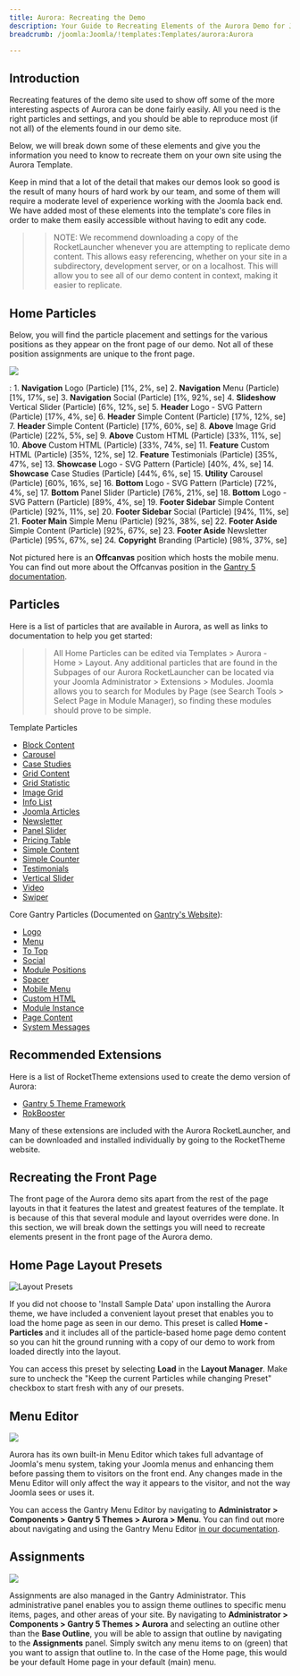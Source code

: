 ```yaml
---
title: Aurora: Recreating the Demo
description: Your Guide to Recreating Elements of the Aurora Demo for Joomla
breadcrumb: /joomla:Joomla/!templates:Templates/aurora:Aurora

---
```


Introduction
-----

Recreating features of the demo site used to show off some of the more interesting aspects of Aurora can be done fairly easily. All you need is the right particles and settings, and you should be able to reproduce most (if not all) of the elements found in our demo site.

Below, we will break down some of these elements and give you the information you need to know to recreate them on your own site using the Aurora Template.

Keep in mind that a lot of the detail that makes our demos look so good is the result of many hours of hard work by our team, and some of them will require a moderate level of experience working with the Joomla back end. We have added most of these elements into the template's core files in order to make them easily accessible without having to edit any code.

>> NOTE: We recommend downloading a copy of the RocketLauncher whenever you are attempting to replicate demo content. This allows easy referencing, whether on your site in a subdirectory, development server, or on a localhost. This will allow you to see all of our demo content in context, making it easier to replicate.

Home Particles
-----

Below, you will find the particle placement and settings for the various positions as they appear on the front page of our demo. Not all of these position assignments are unique to the front page.

![](assets/aurora2.png)

:   1. **Navigation** Logo (Particle) [1%, 2%, se]
	2. **Navigation** Menu (Particle) [1%, 17%, se]
	3. **Navigation** Social (Particle) [1%, 92%, se]
    4. **Slideshow** Vertical Slider (Particle) [6%, 12%, se]
    5. **Header** Logo - SVG Pattern (Particle) [17%, 4%, se]
    6. **Header** Simple Content (Particle) [17%, 12%, se]
    7. **Header** Simple Content (Particle) [17%, 60%, se]
    8. **Above** Image Grid (Particle) [22%, 5%, se]
    9. **Above** Custom HTML (Particle) [33%, 11%, se]
    10. **Above** Custom HTML (Particle) [33%, 74%, se]
    11. **Feature** Custom HTML (Particle) [35%, 12%, se]
    12. **Feature** Testimonials (Particle) [35%, 47%, se]
    13. **Showcase** Logo - SVG Pattern (Particle) [40%, 4%, se]
    14. **Showcase** Case Studies (Particle) [44%, 6%, se]
    15. **Utility** Carousel (Particle) [60%, 16%, se]
    16. **Bottom** Logo - SVG Pattern (Particle) [72%, 4%, se]
    17. **Bottom** Panel Slider (Particle) [76%, 21%, se]
    18. **Bottom** Logo - SVG Pattern (Particle) [89%, 4%, se]
    19. **Footer Sidebar** Simple Content (Particle) [92%, 11%, se]
    20. **Footer Sidebar** Social (Particle) [94%, 11%, se]
    21. **Footer Main** Simple Menu (Particle) [92%, 38%, se]
    22. **Footer Aside** Simple Content (Particle) [92%, 67%, se]
    23. **Footer Aside** Newsletter (Particle) [95%, 67%, se]
    24. **Copyright** Branding (Particle) [98%, 37%, se]

Not pictured here is an **Offcanvas** position which hosts the mobile menu. You can find out more about the Offcanvas position in the [Gantry 5 documentation](http://docs.gantry.org/gantry5/configure/layout-manager#offcanvas-section).

Particles
-----

Here is a list of particles that are available in Aurora, as well as links to documentation to help you get started:

>> All Home Particles can be edited via Templates > Aurora - Home > Layout. Any additional particles that are found in the Subpages of our Aurora RocketLauncher can be located via your Joomla Administrator > Extensions > Modules. Joomla allows you to search for Modules by Page (see Search Tools > Select Page in Module Manager), so finding these modules should prove to be simple.

Template Particles

- [Block Content](particle_block.md)
- [Carousel](particle_carousel.md)
- [Case Studies](particle_case.md)
- [Grid Content](particle_gridcontent.md)
- [Grid Statistic](particle_grid.md)
- [Image Grid](particle_image.md)
- [Info List](particle_info.md)
- [Joomla Articles](particle_joomla.md)
- [Newsletter](particle_newsletter.md)
- [Panel Slider](particle_panel.md)
- [Pricing Table](particle_pricing.md)
- [Simple Content](particle_simple.md)
- [Simple Counter](particle_simplecounter.md)
- [Testimonials](particle_testimonials.md)
- [Vertical Slider](particle_vertical.md)
- [Video](particle_video.md)
- [Swiper](particle_swiper.md)

Core Gantry Particles (Documented on [Gantry's Website](http://gantry.org)):

* [Logo](http://docs.gantry.org/gantry5/particles/logo)
* [Menu](http://docs.gantry.org/gantry5/particles/menu-control)
* [To Top](http://docs.gantry.org/gantry5/particles/to-top)
* [Social](http://docs.gantry.org/gantry5/particles/social)
* [Module Positions](http://docs.gantry.org/gantry5/particles/position)
* [Spacer](http://docs.gantry.org/gantry5/particles/spacer)
* [Mobile Menu](http://docs.gantry.org/gantry5/particles/mobile-menu)
* [Custom HTML](http://docs.gantry.org/gantry5/particles/custom-html)
* [Module Instance](http://docs.gantry.org/gantry5/particles/module-instance)
* [Page Content](http://docs.gantry.org/gantry5/particles/page-content)
* [System Messages](http://docs.gantry.org/gantry5/particles/system-messages)

Recommended Extensions
-----

Here is a list of RocketTheme extensions used to create the demo version of Aurora:

* [Gantry 5 Theme Framework](http://gantry.org/)
* [RokBooster](http://www.rockettheme.com/joomla/extensions/rokbooster)

Many of these extensions are included with the Aurora RocketLauncher, and can be downloaded and installed individually by going to the RocketTheme website.

Recreating the Front Page
-----

The front page of the Aurora demo sits apart from the rest of the page layouts in that it features the latest and greatest features of the template. It is because of this that several module and layout overrides were done. In this section, we will break down the settings you will need to recreate elements present in the front page of the Aurora demo.

Home Page Layout Presets
-----

![Layout Presets](assets/layout_presets.png)

If you did not choose to 'Install Sample Data' upon installing the Aurora theme, we have included a convenient layout preset that enables you to load the home page as seen in our demo. This preset is called **Home - Particles** and it includes all of the particle-based home page demo content so you can hit the ground running with a copy of our demo to work from loaded directly into the layout.

You can access this preset by selecting **Load** in the **Layout Manager**. Make sure to uncheck the "Keep the current Particles while changing Preset" checkbox to start fresh with any of our presets.



Menu Editor
-----

![](assets/menu_1.jpeg)

Aurora has its own built-in Menu Editor which takes full advantage of Joomla's menu system, taking your Joomla menus and enhancing them before passing them to visitors on the front end. Any changes made in the Menu Editor will only affect the way it appears to the visitor, and not the way Joomla sees or uses it.

You can access the Gantry Menu Editor by navigating to **Administrator > Components > Gantry 5 Themes > Aurora > Menu**. You can find out more about navigating and using the Gantry Menu Editor [in our documentation](http://docs.gantry.org/gantry5/configure/menu-editor).

Assignments
-----

![](assets/assignments_1.jpeg)

Assignments are also managed in the Gantry Administrator. This administrative panel enables you to assign theme outlines to specific menu items, pages, and other areas of your site. By navigating to **Administrator > Components > Gantry 5 Themes > Aurora** and selecting an outline other than the **Base Outline**, you will be able to assign that outline by navigating to the **Assignments** panel. Simply switch any menu items to on (green) that you want to assign that outline to. In the case of the Home page, this would be your default Home page in your default (main) menu.

